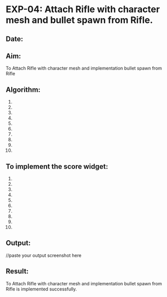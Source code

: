 # EXP-04: Attach Rifle with character mesh and bullet spawn from Rifle.
## Date:
## Aim:
To Attach Rifle with character mesh and implementation bullet spawn from Rifle
## Algorithm:
1.
2.
3.
4.
5.
6.
7.
8.
9.
10.
## To implement the score widget:
1.
2.
3.
4.
5.
6.
7.
8.
9.
10.
## Output:

//paste your output screenshot here


## Result:
To Attach Rifle with character mesh and implementation bullet spawn from Rifle is implemented successfully.